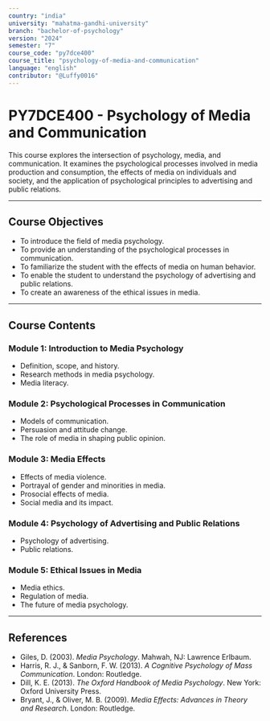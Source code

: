 ```yaml
---
country: "india"
university: "mahatma-gandhi-university"
branch: "bachelor-of-psychology"
version: "2024"
semester: "7"
course_code: "py7dce400"
course_title: "psychology-of-media-and-communication"
language: "english"
contributor: "@Luffy0016"
---
```

# PY7DCE400 - Psychology of Media and Communication

This course explores the intersection of psychology, media, and communication. It examines the psychological processes involved in media production and consumption, the effects of media on individuals and society, and the application of psychological principles to advertising and public relations.

---
## Course Objectives

* To introduce the field of media psychology.
* To provide an understanding of the psychological processes in communication.
* To familiarize the student with the effects of media on human behavior.
* To enable the student to understand the psychology of advertising and public relations.
* To create an awareness of the ethical issues in media.

---
## Course Contents

### Module 1: Introduction to Media Psychology
* Definition, scope, and history.
* Research methods in media psychology.
* Media literacy.

### Module 2: Psychological Processes in Communication
* Models of communication.
* Persuasion and attitude change.
* The role of media in shaping public opinion.

### Module 3: Media Effects
* Effects of media violence.
* Portrayal of gender and minorities in media.
* Prosocial effects of media.
* Social media and its impact.

### Module 4: Psychology of Advertising and Public Relations
* Psychology of advertising.
* Public relations.

### Module 5: Ethical Issues in Media
* Media ethics.
* Regulation of media.
* The future of media psychology.

---
## References
* Giles, D. (2003). *Media Psychology*. Mahwah, NJ: Lawrence Erlbaum.
* Harris, R. J., & Sanborn, F. W. (2013). *A Cognitive Psychology of Mass Communication*. London: Routledge.
* Dill, K. E. (2013). *The Oxford Handbook of Media Psychology*. New York: Oxford University Press.
* Bryant, J., & Oliver, M. B. (2009). *Media Effects: Advances in Theory and Research*. London: Routledge.